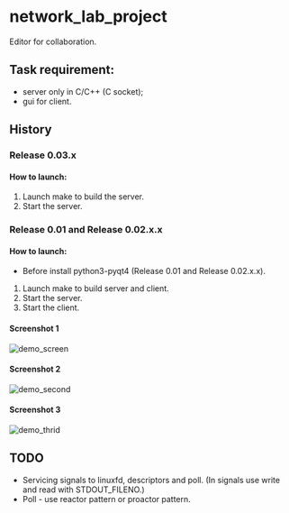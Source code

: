 # network_lab_project
Editor for collaboration. 

## Task requirement:
* server only in C/C++ (C socket);
* gui for client.

## History 

### Release 0.03.x

#### How to launch:
1. Launch make to build the server.
2. Start the server.

### Release 0.01 and Release 0.02.x.x

#### How to launch:
* Before install python3-pyqt4 (Release 0.01 and Release 0.02.x.x).
1. Launch make to build server and client.
2. Start the server.
3. Start the client.

#### Screenshot 1
![demo_screen](https://user-images.githubusercontent.com/32968460/34411660-63ba9440-ebd8-11e7-8215-6958b7eef73e.png)

#### Screenshot 2
![demo_second](https://user-images.githubusercontent.com/32968460/34445288-1004c298-ecd3-11e7-8870-4c83416571fd.png)

#### Screenshot 3
![demo_thrid](https://user-images.githubusercontent.com/32968460/34482638-8af9e4a4-efb9-11e7-8eb7-9f56e03d0914.png)

## TODO
* Servicing signals to linuxfd, descriptors and poll. (In signals use write and read with STDOUT_FILENO.)
* Poll - use reactor pattern or proactor pattern.
